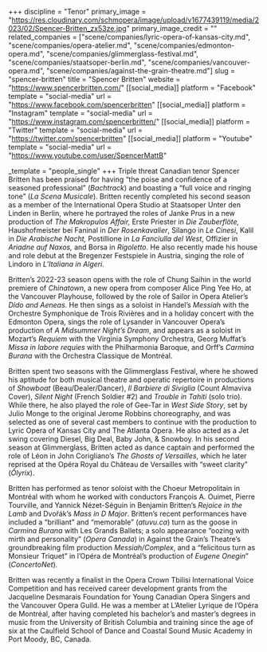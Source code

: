 +++
discipline = "Tenor"
primary_image = "https://res.cloudinary.com/schmopera/image/upload/v1677439119/media/2023/02/Spencer-Britten_zx53ze.jpg"
primary_image_credit = ""
related_companies = ["scene/companies/lyric-opera-of-kansas-city.md", "scene/companies/opera-atelier.md", "scene/companies/edmonton-opera.md", "scene/companies/glimmerglass-festival.md", "scene/companies/staatsoper-berlin.md", "scene/companies/vancouver-opera.md", "scene/companies/against-the-grain-theatre.md"]
slug = "spencer-britten"
title = "Spencer Britten"
website = "https://www.spencerbritten.com/"
[[social_media]]
platform = "Facebook"
template = "social-media"
url = "https://www.facebook.com/spencerbritten"
[[social_media]]
platform = "Instagram"
template = "social-media"
url = "https://www.instagram.com/spencerbritten/"
[[social_media]]
platform = "Twitter"
template = "social-media"
url = "https://twitter.com/spencerbritten"
[[social_media]]
platform = "Youtube"
template = "social-media"
url = "https://www.youtube.com/user/SpencerMattB"

_template = "people_single"
+++
Triple threat Canadian tenor Spencer Britten has been praised for having “the poise and confidence of a seasoned professional” (_Bachtrack_) and boasting a “full voice and ringing tone” (_La Scena Musicale_). Britten recently completed his second season as a member of the International Opera Studio at Staatsoper Unter den Linden in Berlin, where he portrayed the roles of Janke Prus in a new production of _The Makropulos Affair,_ Erste Priester in _Die Zauberflöte,_ Haushofmeister bei Faninal in _Der Rosenkavalier_, Silango in _Le Cinesi_, Kalil in _Die Arabische Nacht,_ Postillione in _La Fanciulla del West_, Offizier in _Ariadne auf Naxos,_ and Borsa in _Rigoletto_. He also recently made his house and role debut at the Bregenzer Festspiele in Austria, singing the role of Lindoro in _L’Italiana in Algeri_.

Britten’s 2022-23 season opens with the role of Chung Saihin in the world premiere of _Chinatown_, a new opera from composer Alice Ping Yee Ho, at the Vancouver Playhouse, followed by the role of Sailor in Opera Atelier’s _Dido and Aeneas_. He then sings as a soloist in Handel’s _Messiah_ with the Orchestre Symphonique de Trois Rivières and in a holiday concert with the Edmonton Opera, sings the role of Lysander in Vancouver Opera’s production of _A Midsummer Night’s Dream_, and appears as a soloist in Mozart’s _Requiem_ with the Virginia Symphony Orchestra, Georg Muffat’s _Missa in labore requies_ with the Philharmonia Baroque, and Orff’s _Carmina Burana_ with the Orchestra Classique de Montréal.

Britten spent two seasons with the Glimmerglass Festival, where he showed his aptitude for both musical theatre and operatic repertoire in productions of _Showboat_ (Beau/Dealer/Dancer), _Il Barbiere di Siviglia_ (Count Almaviva Cover), _Silent Night_ (French Soldier #2) and _Trouble in Tahiti_ (solo trio). While there, he also played the role of Gee-Tar in _West Side Story_, set by Julio Monge to the original Jerome Robbins choreography, and was selected as one of several cast members to continue with the production to Lyric Opera of Kansas City and The Atlanta Opera. He also acted as a Jet swing covering Diesel, Big Deal, Baby John, & Snowboy. In his second season at Glimmerglass, Britten acted as dance captain and performed the role of Léon in John Corigliano’s _The Ghosts of Versailles_, which he later reprised at the Opéra Royal du Château de Versailles with “sweet clarity” (_Ôlyrix_).

Britten has performed as tenor soloist with the Choeur Metropolitain in Montréal with whom he worked with conductors François A. Ouimet, Pierre Tourville, and Yannick Nézet-Séguin in Benjamin Britten’s _Rejoice in the Lamb_ and Dvořák’s _Mass in D Major_. Britten’s recent performances have included a “brilliant” and “memorable” (_atuvu.ca_) turn as the goose in _Carmina Burana_ with Les Grands Ballets; a solo appearance “oozing with mirth and personality” (_Opera Canada_) in Against the Grain’s Theatre’s groundbreaking film production _Messiah/Complex_, and a “felicitous turn as Monsieur Triquet” in l’Opéra de Montréal’s production of _Eugene Onegin_” (_ConcertoNet_)_._

Britten was recently a finalist in the Opera Crown Tbilisi International Voice Competition and has received career development grants from the Jacqueline Desmarais Foundation for Young Canadian Opera Singers and the Vancouver Opera Guild. He was a member at L’Atelier Lyrique de l’Opéra de Montréal, after having completed his bachelor’s and master’s degrees in music from the University of British Columbia and training since the age of six at the Caulfield School of Dance and Coastal Sound Music Academy in Port Moody, BC, Canada.